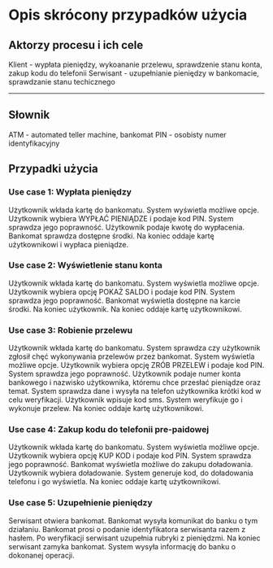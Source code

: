  
Opis skrócony przypadków użycia
===============================

Aktorzy procesu i ich cele
--------------------------

Klient - wypłata pieniędzy, wykoananie przelewu, sprawdzenie stanu konta, zakup kodu do telefonii
Serwisant - uzupełnianie pieniędzy w bankomacie, sprawdzanie stanu techicznego
----------- -----------------------------

Słownik
-------
ATM - automated teller machine, bankomat
PIN - osobisty numer identyfikacyjny

Przypadki użycia
----------------

### Use case 1: Wypłata pieniędzy
Użytkownik wkłada kartę do bankomatu. System wyświetla możliwe opcje. Użytkownik wybiera WYPŁAĆ PIENIĄDZE i podaje kod PIN. System sprawdza jego poprawność. Użytkownik podaje kwotę do wypłacenia. Bankomat sprawdza dostępne środki. Na koniec oddaje kartę użytkownikowi i wypłaca pieniądze.  

### Use case 2: Wyświetlenie stanu konta
Użytkownik wkłada kartę do bankomatu. System wyświetla możliwe opcje. Użytkownik wybiera opcję POKAŻ SALDO i podaje kod PIN. System sprawdza jego poprawność. Bankomat wyświetla dostępne na karcie środki. Na koniec użytkownik. Na koniec oddaje kartę użytkownikowi.   

### Use case 3: Robienie przelewu
Użytkownik wkłada kartę do bankomatu. System sprawdza czy użytkownik zgłosił chęć wykonywania przelewów przez bankomat. System wyświetla możliwe opcje. Użytkownik wybiera opcję ZRÓB PRZELEW i podaje kod PIN. System sprawdza jego poprawność. Użytkownik podaje numer konta bankowego i nazwisko użytkownika, któremu chce przesłać pieniądze oraz temat. System sprawdza dane i wysyła na telefon użytkownika krótki kod w celu weryfikacji. Użytkownik wpisuje kod sms. System weryfikuje go i wykonuje przelew. Na koniec oddaje kartę użytkownikowi.

### Use case 4: Zakup kodu do telefonii pre-paidowej
Użytkownik wkłada kartę do bankomatu. System wyświetla możliwe opcje. Użytkownik wybiera opcję KUP KOD i podaje kod PIN. System sprawdza jego poprawność. Bankomat wyświetla możliwe do zakupu doładowania. Użytkownik wybiera doładowanie. System generuje kod, do doładowania telefonu i go wyświetla. Na koniec oddaje kartę użytkownikowi.

### Use case 5: Uzupełnienie pieniędzy
Serwisant otwiera bankomat. Bankomat wysyła komunikat do banku o tym działaniu. Bankomat prosi o podanie identyfikatora serwisanta razem z hasłem. Po weryfikacji serwisant uzupełnia rubryki z pieniędzmi. Na koniec serwisant zamyka bankomat. System wysyła informację do banku o dokonanej operacji.
